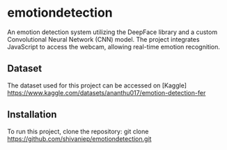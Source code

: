 # emotiondetection
An emotion detection system utilizing the DeepFace library and a custom Convolutional Neural Network (CNN) model. The project integrates JavaScript to access the webcam, allowing real-time emotion recognition.

## Dataset
The dataset used for this project can be accessed on [Kaggle] https://www.kaggle.com/datasets/ananthu017/emotion-detection-fer 

## Installation
To run this project, clone the repository:
git clone https://github.com/shivaniep/emotiondetection.git

